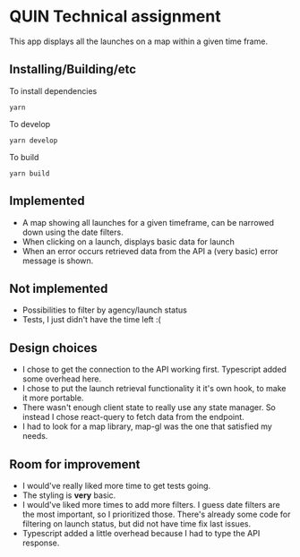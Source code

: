 # QUIN Technical assignment

This app displays all the launches on a map within a given time frame.

## Installing/Building/etc

To install dependencies

```
yarn
```

To develop

```
yarn develop
```

To build

```
yarn build
```

## Implemented

- A map showing all launches for a given timeframe, can be narrowed down using the date filters.
- When clicking on a launch, displays basic data for launch
- When an error occurs retrieved data from the API a (very basic) error message is shown.

## Not implemented

- Possibilities to filter by agency/launch status
- Tests, I just didn't have the time left :(

## Design choices

- I chose to get the connection to the API working first. Typescript added some overhead here.
- I chose to put the launch retrieval functionality it it's own hook, to make it more portable.
- There wasn't enough client state to really use any state manager. So instead I chose react-query to fetch data from the endpoint.
- I had to look for a map library, map-gl was the one that satisfied my needs.

## Room for improvement

- I would've really liked more time to get tests going.
- The styling is **very** basic.
- I would've liked more times to add more filters. I guess date filters are the most important, so I prioritized those. There's already some code for filtering on launch status, but did not have time fix last issues.
- Typescript added a little overhead because I had to type the API response.
